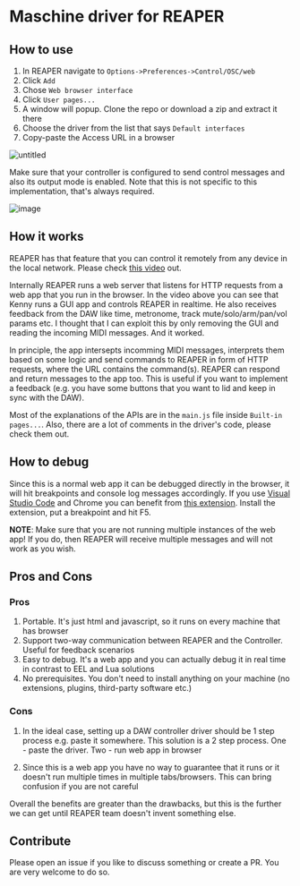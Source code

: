 # Maschine driver for REAPER

## How to use

1. In REAPER navigate to `Options->Preferences->Control/OSC/web`
2. Click `Add`
3. Chose `Web browser interface`
4. Click `User pages...`
5. A window will popup. Clone the repo or download a zip and extract it there
6. Choose the driver from the list that says `Default interfaces`
7. Copy-paste the Access URL in a browser

![untitled](https://user-images.githubusercontent.com/3126733/50609072-5185ee00-0ed7-11e9-8fbb-d74e979a3410.png)

Make sure that your controller is configured to send control messages and also its output mode is enabled. Note that this is not specific
to this implementation, that's always required.

![image](https://user-images.githubusercontent.com/3126733/50609231-bf321a00-0ed7-11e9-9d2c-e1e896aad763.png)

## How it works

REAPER has that feature that you can control it remotely from any device in the local network.
Please check [this video](https://youtu.be/CkMAj8CpvIU) out.

Internally REAPER runs a web server that listens for HTTP requests from a web app that you run in the browser. In the video above you can see that Kenny
runs a GUI app and controls REAPER in realtime. He also receives feedback from the DAW like time, metronome, track mute/solo/arm/pan/vol params etc.
I thought that I can exploit this by only removing the GUI and reading the incoming MIDI messages. And it worked.

In principle, the app intersepts incomming MIDI messages, interprets them based on some logic and send commands to REAPER in form of
HTTP requests, where the URL contains the command(s). REAPER can respond and return messages to the app too. This is useful if you want
to implement a feedback (e.g. you have some buttons that you want to lid and keep in sync with the DAW).

Most of the explanations of the APIs are in the `main.js` file inside `Built-in pages...`. Also, there are a lot of comments in the driver's code, please check them out.

## How to debug

Since this is a normal web app it can be debugged directly in the browser, it will hit breakpoints and console log messages accordingly.
If you use [Visual Studio Code](https://code.visualstudio.com/) and Chrome you can benefit from
[this extension](https://code.visualstudio.com/blogs/2016/02/23/introducing-chrome-debugger-for-vs-code). Install the extension, put a breakpoint and hit F5.

**NOTE**: Make sure that you are not running multiple instances of the web app! If you do, then REAPER will receive multiple messages and will not work as you wish.

## Pros and Cons

### Pros

1. Portable. It's just html and javascript, so it runs on every machine that has browser
2. Support two-way communication between REAPER and the Controller. Useful for feedback scenarios
2. Easy to debug. It's a web app and you can actually debug it in real time in contrast to EEL and Lua solutions
3. No prerequisites. You don't need to install anything on your machine (no extensions, plugins, third-party software etc.)

### Cons

1. In the ideal case, setting up a DAW controller driver should be 1 step process e.g. paste it somewhere. This solution is a 2
step process. One - paste the driver. Two - run web app in browser

2. Since this is a web app you have no way to guarantee that it runs or it doesn't run multiple times in multiple tabs/browsers.
This can bring confusion if you are not careful

Overall the benefits are greater than the drawbacks, but this is the further we can get until REAPER team doesn't invent something else.

## Contribute

Please open an issue if you like to discuss something or create a PR. You are very welcome to do so.